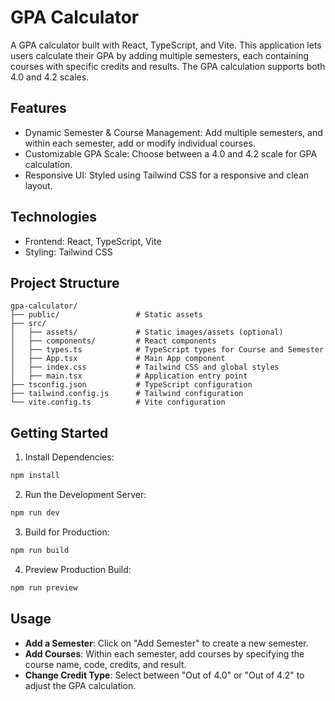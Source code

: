 # GPA Calculator

A GPA calculator built with React, TypeScript, and Vite. This application lets users calculate their GPA by adding multiple semesters, each containing courses with specific credits and results. The GPA calculation supports both 4.0 and 4.2 scales.

## Features
 - Dynamic Semester & Course Management: Add multiple semesters, and within each semester, add or modify individual courses.
 - Customizable GPA Scale: Choose between a 4.0 and 4.2 scale for GPA calculation.
 - Responsive UI: Styled using Tailwind CSS for a responsive and clean layout.

## Technologies
 - Frontend: React, TypeScript, Vite
 - Styling: Tailwind CSS

## Project Structure
```
gpa-calculator/
├── public/                 # Static assets
├── src/
│   ├── assets/             # Static images/assets (optional)
│   ├── components/         # React components
│   ├── types.ts            # TypeScript types for Course and Semester
│   ├── App.tsx             # Main App component
│   ├── index.css           # Tailwind CSS and global styles
│   ├── main.tsx            # Application entry point
├── tsconfig.json           # TypeScript configuration
├── tailwind.config.js      # Tailwind configuration
└── vite.config.ts          # Vite configuration
```

## Getting Started

1. Install Dependencies:
```bash
npm install
```
2. Run the Development Server:
```bash
npm run dev
```
3. Build for Production:
```bash
npm run build
```
4. Preview Production Build:
```bash
npm run preview
```

## Usage
 - **Add a Semester**: Click on "Add Semester" to create a new semester.
 - **Add Courses**: Within each semester, add courses by specifying the course name, code, credits, and result.
- **Change Credit Type**: Select between "Out of 4.0" or "Out of 4.2" to adjust the GPA calculation.
